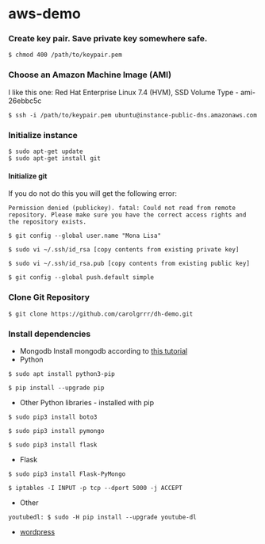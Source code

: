 # aws-demo


### Create key pair. Save private key somewhere safe.
	$ chmod 400 /path/to/keypair.pem

### Choose an Amazon Machine Image (AMI)
I like this one:
	Red Hat Enterprise Linux 7.4 (HVM), SSD Volume Type - ami-26ebbc5c

	$ ssh -i /path/to/keypair.pem ubuntu@instance-public-dns.amazonaws.com

### Initialize instance
	$ sudo apt-get update
	$ sudo apt-get install git

#### Initialize git
If you do not do this you will get the following error: 

	Permission denied (publickey). fatal: Could not read from remote repository. Please make sure you have the correct access rights and the repository exists.

`$ git config --global user.name "Mona Lisa"`

`$ sudo vi ~/.ssh/id_rsa [copy contents from existing private key]`

`$ sudo vi ~/.ssh/id_rsa.pub [copy contents from existing public key]`

`$ git config --global push.default simple`

### Clone Git Repository

	$ git clone https://github.com/carolgrrr/dh-demo.git

### Install dependencies
* Mongodb 
	Install mongodb according to [this tutorial](https://www.howtoforge.com/tutorial/install-mongodb-on-ubuntu-16.04/)
* Python

`$ sudo apt install python3-pip`

`$ pip install --upgrade pip`

* Other Python libraries - installed with pip

`$ sudo pip3 install boto3`

`$ sudo pip3 install pymongo`

`$ sudo pip3 install flask`

* Flask

`$ sudo pip3 install Flask-PyMongo`

`$ iptables -I INPUT -p tcp --dport 5000 -j ACCEPT`

* Other

`youtubedl: $ sudo -H pip install --upgrade youtube-dl`
* [wordpress](https://www.tecmint.com/install-wordpress-on-ubuntu-16-04-with-lamp/)
